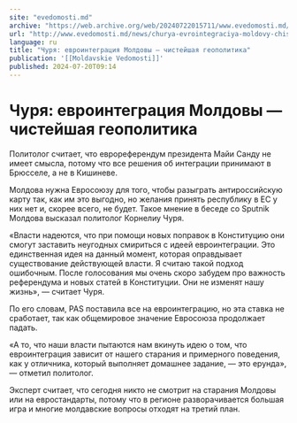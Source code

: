 ```yaml
---
site: "evedomosti.md"
archive: "https://web.archive.org/web/20240722015711/www.evedomosti.md/news/churya-evrointegraciya-moldovy-chistejshaya-geopolitika"
url: "http://www.evedomosti.md/news/churya-evrointegraciya-moldovy-chistejshaya-geopolitika"
language: ru
title: "Чуря: евроинтеграция Молдовы — чистейшая геополитика"
publication: '[[Moldavskie Vedomosti]]'
published: 2024-07-20T09:14
---
```


# Чуря: евроинтеграция Молдовы — чистейшая геополитика

Политолог считает, что еврореферендум президента Майи Санду не имеет смысла, потому что все решения об интеграции принимают в Брюсселе, а не в Кишиневе.

Молдова нужна Евросоюзу для того, чтобы разыграть антироссийскую карту так, как им это выгодно, но желания принять республику в ЕС у них нет и, скорее всего, не будет. Такое мнение в беседе со Sputnik Молдова высказал политолог Корнелиу Чуря.

«Власти надеются, что при помощи новых поправок в Конституцию они смогут заставить неугодных смириться с идеей евроинтеграции. Это единственная идея на данный момент, которая оправдывает существование действующей власти. Я считаю такой подход ошибочным. После голосования мы очень скоро забудем про важность референдума и новых статей в Конституции. Они не изменят нашу жизнь», — считает Чуря.

По его словам, PAS поставила все на евроинтеграцию, но эта ставка не сработает, так как общемировое значение Евросоюза продолжает падать.

«А то, что наши власти пытаются нам вкинуть идею о том, что евроинтеграция зависит от нашего старания и примерного поведения, как у отличника, который выполняет домашнее задание, — это ерунда», — отметил политолог.

Эксперт считает, что сегодня никто не смотрит на старания Молдовы или на евростандарты, потому что в регионе разворачивается большая игра и многие молдавские вопросы отходят на третий план.